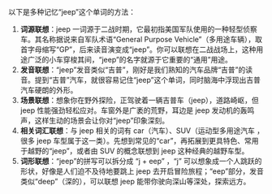 以下是多种记忆“jeep”这个单词的方法：
1. **词源联想**：jeep 一词源于二战时期，它最初指美国军队使用的一种轻型侦察车。其名称据说来自军队术语“General Purpose Vehicle”（多用途车辆），取首字母缩写“GP”，后来读音演变成“jeep”。你可以联想在二战战场上，这种用途广泛的小车穿梭其间，“jeep”的名字就源于它重要的“通用”用途。 
2. **发音联想**：“jeep”发音类似“吉普”，刚好是我们熟知的汽车品牌“吉普”的读音。提到“吉普”汽车，就很容易记住“jeep”这个单词，同时脑海中浮现出吉普汽车硬朗的外形。 
3. **场景联想**：想象你在野外探险，正驾驶着一辆吉普车（jeep），道路崎岖，但 jeep 性能强劲轻松应对。车窗外是广袤的荒野，耳边是 jeep 发动机的轰鸣声，这样生动的场景会让你对“jeep”印象深刻。 
4. **相关词汇联想**：与 jeep 相关的词有 car（汽车）、SUV（运动型多用途汽车 ，很多 jeep 车型属于这一类）。先想到常见的“car”，再拓展到更具特色、常用于越野的“jeep”，或者由 SUV 的概念联想到 jeep 这种经典的越野车型。 
5. **词形联想**：“jeep”的拼写可以拆分成 “j + eep” ，“j” 可以想象成一个人跳跃的形状，好像是人们迫不及待地要跳上 jeep 去开启冒险旅程；“eep”部分，发音类似“deep”（深的），可以联想 jeep 能带你驶向深山等深处，探索远方。 